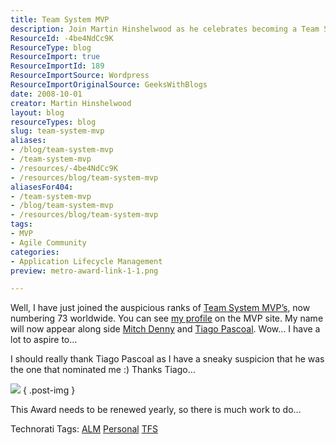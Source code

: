 ```yaml
---
title: Team System MVP
description: Join Martin Hinshelwood as he celebrates becoming a Team System MVP, sharing insights and gratitude for this prestigious recognition in the tech community.
ResourceId: -4be4NdCc9K
ResourceType: blog
ResourceImport: true
ResourceImportId: 189
ResourceImportSource: Wordpress
ResourceImportOriginalSource: GeeksWithBlogs
date: 2008-10-01
creator: Martin Hinshelwood
layout: blog
resourceTypes: blog
slug: team-system-mvp
aliases:
- /blog/team-system-mvp
- /team-system-mvp
- /resources/-4be4NdCc9K
- /resources/blog/team-system-mvp
aliasesFor404:
- /team-system-mvp
- /blog/team-system-mvp
- /resources/blog/team-system-mvp
tags:
- MVP
- Agile Community
categories:
- Application Lifecycle Management
preview: metro-award-link-1-1.png

---
```

Well, I have just joined the auspicious ranks of [Team System MVP’s](https://mvp.support.microsoft.com/communities/mvp.aspx?product=1&competency=Team+System), now numbering 73 worldwide. You can see [my profile](https://mvp.support.microsoft.com/profile/Martin.Hinshelwood) on the MVP site. My name will now appear along side [Mitch Denny](https://mvp.support.microsoft.com/profile=2975269C-7D9E-46AE-A9DF-3E410887F30E) and [Tiago Pascoal](https://mvp.support.microsoft.com/profile=1874DC2D-2365-499A-8BD5-BF2D4702F340). Wow… I have a lot to aspire to…

I should really thank Tiago Pascoal as I have a sneaky suspicion that he was the one that nominated me :) Thanks Tiago…

![](images/MVPLogo.gif)
{ .post-img }

This Award needs to be renewed yearly, so there is much work to do…

Technorati Tags: [ALM](http://technorati.com/tags/ALM) [Personal](http://technorati.com/tags/Personal) [TFS](http://technorati.com/tags/TFS)
